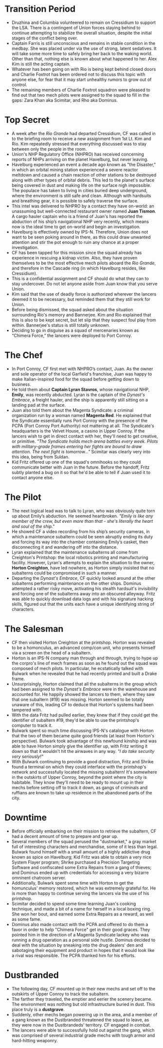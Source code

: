 # Transition Period
- Druzhina and Columbia volunteered to remain on Cressidium to support the LSA. There is a contingent of Union forces staying behind to continue attempting to stabilize the overall situation, despite the initial stages of the conflict being over.
- Captain Farris is still unconscious and remains in stable condition in the medbay. She was placed under via the use of strong, latent sedatives. It will take some more time to safely bring her back to the waking world. Other than that, nothing else is known about what happened to her. Alex Kim is still the acting captain.
- Whatever has been going on with Rio is being kept behind closed doors and Charlie Foxtrot has been ordered not to discuss this topic with anyone else, for fear that it may start unhealthy rumors to grow out of control.
- The remaining members of Charlie Foxtrot squadron were pleased to find out that two mech pilots were assigned to the squad to fill in the gaps: Zara Khan aka Scimitar, and Rho aka Dominus.

# Top Secret
- A week after the *Rio Grande* had departed Cressidium, CF was called in to the briefing room to receive a new assignment from 1st Lt. Kim and Rio. Kim repeatedly stressed that everything discussed was to stay between only the people in the room.
- Union's NHP Regulatory Office (NHPRO) has received concerning reports of NHPs arriving on the planet Havelburg, but never leaving.
- Havelburg experienced an event a decade ago known as "the Disaster," in which an orbital mining station experienced a severe reactor meltdown and caused a chain reaction of other stations to be destroyed along with other types of orbital debris. This led to the planet's surface being covered in dust and making life on the surface nigh impossible. The populace has taken to living in cities buried deep underground, where the environment is still safe and clean. Although with hardsuits and breathing gear, it is possible to safely traverse the surface.
- This intel was delivered to NHPRO by a contact they have on-world: an unassuming but well-connected restaurant owner named **Juan Tismon**. A cargo hauler captain who is a friend of Juan's has reported the abduction of his ship’s navigational NHP very recently, which means now is the ideal time to get on-world and begin an investigation.
- Havelburg is effectively owned by IPS-N. Therefore, Union does not want to be seen poking around in there, as this could draw unwanted attention and stir the pot enough to ruin any chance at a proper investigation.
- CF has been tapped for this mission since the squad already has experience in rescuing a kidnap victim. Also, they have proven themselves to be the most effective mech pilots aboard the *Rio Grande*, and therefore in the Cascade ring (in which Havelburg resides, like Cressidium).
- This is a confidential assignment and CF should do what they can to stay undercover. Do not let anyone aside from Juan know that you serve Union.
- Kim said that the use of deadly force is authorized wherever the lancers deemed it to be necessary, but reminded them that they still work for Union.
- Before being dismissed, the squad asked about the situation surrounding Rio's memory and Bannerjee. Kim and Rio explained that this is also to be kept secret, but let slip that they suspect foul play from within. Bannerjee's status is still totally unknown.
- Deciding to go in disguise as a squad of mercenaries known as “Chimera Force,” the lancers were deployed to Port Conroy.

# The Chef
- In Port Conroy, CF first met with NHPRO’s contact, Juan. As the owner and sole operator of the local Garfield's franchise, Juan was happy to make Italian-inspired food for the squad before getting down to business.
- He told them about **Captain Lyran Stavros**, whose navigational NHP, **Emily**, was recently abducted. Lyran is the captain of the *Dynast's Embrace*, a freight hauler, and the ship is apparently still sitting on a landing pad at the surface.
- Juan also told them about the Magenta Syndicate: a criminal organization run by a woman named **Magenta Red**. He explained that the Syndicate essentially runs Port Conroy with the presence of the PCPA (Port Conroy Port Authority) not mattering at all. The Syndicate's headquarters is the Velvet House, a casino in Upper Conroy. If the lancers wish to get in direct contact with her, they'll need to get creative, or primitive. *"The Syndicate holds mech arena battles every week. Pilots with military-grade frames entering her fights are bound to draw attention. The next fight is tomorrow..."* Scimitar was clearly very into this idea, being from Suldan.
- Kid Fritz offered up one of the squad's omnihooks so they could communicate better with Juan in the future. Before the handoff, Fritz subtly planted a bug on it so that he'd be able to tell if Juan used it to contact anyone else.

# The Pilot
- The next logical lead was to talk to Lyran, who was obviously quite torn up about Emily’s abduction. He seemed heartbroken. *"Emily is like any member of the crew, but even more than that - she's literally the heart and soul of the ship."*
- He showed CF a video recording from his ship’s security cameras, in which a maintenance subaltern could be seen abruptly ending its duty and forcing its way into the chamber containing Emily’s casket, then disconnecting it and wandering off into the distance.
- Lyran explained that the maintenance subalterns all come from Creighton's Printshop: the local robotics printing and manufacturing facility. However, Lyran's attempts to explain the situation to the owner, **Horton Creighton**, have led nowhere, as Horton simply insisted that no subalterns could be compromised in such a manner.
- Departing the *Dynast's Embrace*, CF quickly looked around at the other subalterns performing maintenance on the other ships. Dominus attempted a rather risky move, activating his stealth hardsuit's invisibility and forcing one of the subalterns away into an obscured alleyway. Fritz was able to quickly download data logs and with his signature hacking skills, figured out that the units each have a unique identifying string of characters.

# The Salesman
- CF then visited Horton Creighton at the printshop. Horton was revealed to be a homonculus, an advanced comp/con unit, who presents himself via a screen on the head of a subaltern.
- Horton is an IPS-N company man through and through, trying to hype up the corpro's line of mech frames as soon as he found out the squad was composed of mech pilots. In particular, he ecstatically talked with Bulwark when he revealed that he had recently printed and built a Drake frame.
- Unsurprisingly, Horton claimed that all the subalterns in the group which had been assigned to the *Dynast's Embrace* were in the warehouse and accounted for. He happily showed the lancers to them, where they saw that one subaltern (#19) was missing. Horton seemed to be totally unaware of this, leading CF to deduce that Horton's systems had been tampered with.
- With the data Fritz had pulled earlier, they knew that if they could get the identifier of subaltern #19, they'd be able to use the printshop's computer to track it.
- Bulwark spent so much time discussing IPS-N's catalogue with Horton that the two of them became quite good friends (at least from Horton's perspective). Bulwark took advantage of this newfound kinship and was able to have Horton simply give the identifier up, with Fritz writing it down so that it wouldn't hit the airwaves in any way. *"I do take security very seriously!"*
- With Bulwark continuing to provide a good distraction, Fritz and Shrike found a terminal on which they could interface with the printshop's network and successfully located the missing subaltern! It's somewhere in the outskirts of Upper Conroy, beyond the point where the city is habitable. They know they'll need to be ready to mount up in their mechs before setting off to track it down, as gangs of criminals and ruffians are known to take up residence in the abandoned parts of the city.

# Downtime
- Before officially embarking on their mission to retrieve the subaltern, CF had a decent amount of time to prepare and gear up.
- Several members of the squad perused the "dustmarket," a gray market full of interesting characters and merchandise, some of it less than legal. Bulwark found himself with a small amount of a highly addictive drug known as spice on Havelburg; Kid Fritz was able to obtain a very nice System Flayer program; Shrike purchased a Precision Targeting Software and confiscated some Extra Repairs from a gang of thieves; and Dominus ended up with credentials for accessing a very bizarre omninent chatroom server.
- Additionally, Bulwark spent some time with Horton to get the homunculus' memory restored, which he was extremely grateful for. He is more than happy to continue serving the lancers via the use of his printshop.
- Scimitar decided to spend some time learning Juan's cooking technique, and made a bit of a name for herself in a local boxing ring. She won her bout, and earned some Extra Repairs as a reward, as well as some fame.
- Dominus also made contact with the PCPA and offered to do them a favor in order to help "Chimera Force" get in their good graces. They pointed him in the direction of a Magenta Syndicate lackey who was running a drug operation as a personal side hustle. Dominus decided to deal with the situation by sneaking into the drug dealers' den and sabotaging their equipment and product in hopes that it would look like a rival was responsible. The PCPA thanked him for his efforts.

# Dustbranded
- The following day, CF mounted up in their new mechs and set off to the outskirts of Upper Conroy to track the subaltern.
- The farther they traveled, the emptier and eerier the scenery became. The environment was nothing but old infrastructure buried in dust. This place truly is a **dustgrave**.
- Suddenly, other mechs began powering up in the area, and a member of a gang known as the Dustbranded threatened the squad to leave, as they were now in the Dustbrandeds' territory. CF engaged in combat.
- The lancers were able to successfully hold out against the gang, which was comprised of several industrial grade mechs with tough armor and hard-hitting weaponry.